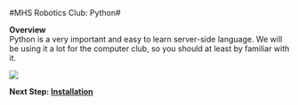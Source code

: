 #MHS Robotics Club: Python#

**Overview**<br/>
Python is a very important and easy to learn server-side language. We will be using it a lot for the computer club, so you should at least by familiar with it.

<img src="http://imgs.xkcd.com/comics/python.png">

**Next Step: [Installation](install.md)**